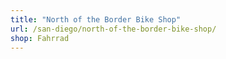 ```yaml
---
title: "North of the Border Bike Shop"
url: /san-diego/north-of-the-border-bike-shop/
shop: Fahrrad
---
```

